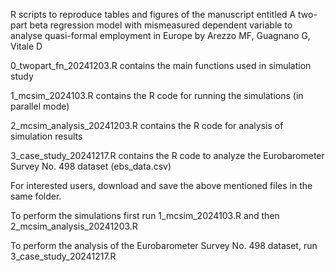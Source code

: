 
 R scripts to reproduce tables and figures of the manuscript entitled
 A two-part beta regression model with mismeasured dependent variable to analyse quasi-formal employment in Europe
 by Arezzo MF, Guagnano G, Vitale D

 0_twopart_fn_20241203.R contains the main functions used in simulation study

 1_mcsim_2024103.R contains the R code for running the simulations (in parallel mode)

 2_mcsim_analysis_20241203.R contains the R code for analysis of simulation results

 3_case_study_20241217.R contains the R code to analyze the Eurobarometer Survey No. 498 dataset (ebs_data.csv)

For interested users, download and save the above mentioned files in the same folder.

To perform the simulations first run 1_mcsim_2024103.R and then 2_mcsim_analysis_20241203.R

To perform the analysis of the Eurobarometer Survey No. 498 dataset, run 3_case_study_20241217.R
